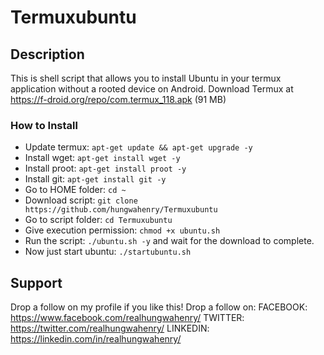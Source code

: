 # Termuxubuntu

## Description 

This is shell script that allows you to install Ubuntu in your termux application without a rooted device on Android. Download Termux at https://f-droid.org/repo/com.termux_118.apk (91 MB)

### How to Install 

- Update termux: `apt-get update && apt-get upgrade -y`
- Install wget: `apt-get install wget -y`
- Install proot: `apt-get install proot -y`
- Install git: `apt-get install git -y`
- Go to HOME folder: `cd ~`
- Download script: `git clone https://github.com/hungwahenry/Termuxubuntu`
- Go to script folder: `cd Termuxubuntu`
- Give execution permission: `chmod +x ubuntu.sh`
- Run the script: `./ubuntu.sh -y` and wait for the download to complete.
- Now just start ubuntu: `./startubuntu.sh`

## Support 

Drop a follow on my profile if you like this!
Drop a follow on:
FACEBOOK: https://www.facebook.com/realhungwahenry/
TWITTER: https://twitter.com/realhungwahenry/
LINKEDIN: https://linkedin.com/in/realhungwahenry/